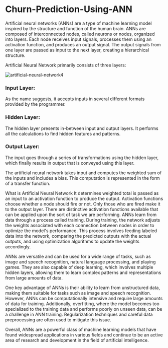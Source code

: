 # Churn-Prediction-Using-ANN

Artificial neural networks (ANNs) are a type of machine learning model inspired by the structure and function of the human brain. ANNs are composed of interconnected nodes, called neurons or nodes, organized into layers. Each node receives input signals, processes them using an activation function, and produces an output signal. The output signals from one layer are passed as input to the next layer, creating a hierarchical structure.

Artificial Neural Network primarily consists of three layers:


![artificial-neural-network4](https://user-images.githubusercontent.com/126583779/234152458-33031c64-21c5-4e60-be65-e63d2c94d119.png)

<h3>Input Layer:</h3>


As the name suggests, it accepts inputs in several different formats provided by the programmer.

<h3>Hidden Layer:</h3>

The hidden layer presents in-between input and output layers. It performs all the calculations to find hidden features and patterns.

<h3>Output Layer:</h3>

The input goes through a series of transformations using the hidden layer, which finally results in output that is conveyed using this layer.

The artificial neural network takes input and computes the weighted sum of the inputs and includes a bias. This computation is represented in the form of a transfer function.

What is Artificial Neural Network
It determines weighted total is passed as an input to an activation function to produce the output. Activation functions choose whether a node should fire or not. Only those who are fired make it to the output layer. There are distinctive activation functions available that can be applied upon the sort of task we are performing.
ANNs learn from data through a process called training. During training, the network adjusts the weights associated with each connection between nodes in order to optimize the model's performance. This process involves feeding labeled data into the network, comparing the predicted outputs with the actual outputs, and using optimization algorithms to update the weights accordingly.

ANNs are versatile and can be used for a wide range of tasks, such as image and speech recognition, natural language processing, and playing games. They are also capable of deep learning, which involves multiple hidden layers, allowing them to learn complex patterns and representations from large amounts of data.

One key advantage of ANNs is their ability to learn from unstructured data, making them suitable for tasks such as image and speech recognition. However, ANNs can be computationally intensive and require large amounts of data for training. Additionally, overfitting, where the model becomes too specialized to the training data and performs poorly on unseen data, can be a challenge in ANN training. Regularization techniques and careful data preprocessing are often used to mitigate this issue.

Overall, ANNs are a powerful class of machine learning models that have found widespread applications in various fields and continue to be an active area of research and development in the field of artificial intelligence.
